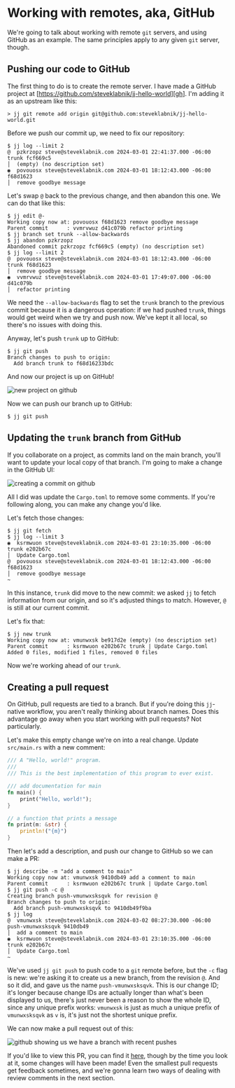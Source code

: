 # Working with remotes, aka, GitHub

We're going to talk about working with remote `git` servers, and using GitHub as
an example. The same principles apply to any given `git` server, though.

## Pushing our code to GitHub

The first thing to do is to create the remote server. I have made a GitHub
project at [https://github.com/steveklabnik/jj-hello-world][gh]. I'm adding it
as an upstream like this:

```console
> jj git remote add origin git@github.com:steveklabnik/jj-hello-world.git
```

Before we push our commit up, we need to fix our repository:

```console
$ jj log --limit 2
@  pzkrzopz steve@steveklabnik.com 2024-03-01 22:41:37.000 -06:00 trunk fcf669c5
│  (empty) (no description set)
◉  povouosx steve@steveklabnik.com 2024-03-01 18:12:43.000 -06:00 f68d1623
│  remove goodbye message
```

Let's swap `@` back to the previous change, and then abandon this one. We can
do that like this:

```console
$ jj edit @-
Working copy now at: povouosx f68d1623 remove goodbye message
Parent commit      : vvmrvwuz d41c079b refactor printing
$ jj branch set trunk --allow-backwards
$ jj abandon pzkrzopz
Abandoned commit pzkrzopz fcf669c5 (empty) (no description set)
$ jj log --limit 2
@  povouosx steve@steveklabnik.com 2024-03-01 18:12:43.000 -06:00 trunk f68d1623
│  remove goodbye message
◉  vvmrvwuz steve@steveklabnik.com 2024-03-01 17:49:07.000 -06:00 d41c079b
│  refactor printing
```

We need the `--allow-backwards` flag to set the `trunk` branch to the previous
commit because it is a dangerous operation: if we had pushed `trunk`, things
would get weird when we try and push now. We've kept it all local, so there's no
issues with doing this.

Anyway, let's push `trunk` up to GitHub:

```console
$ jj git push
Branch changes to push to origin:
  Add branch trunk to f68d16233bdc
```

And now our project is up on GitHub!

![new project on github](../images/github-create.png)

Now we can push our branch up to GitHub:

```console
$ jj git push 
```

## Updating the `trunk` branch from GitHub

If you collaborate on a project, as commits land on the main branch, you'll want
to update your local copy of that branch. I'm going to make a change in the
GitHub UI:

![creating a commit on github](../images/github-commit.png)

All I did was update the `Cargo.toml` to remove some comments. If you're
following along, you can make any change you'd like.

Let's fetch those changes:

```console
$ jj git fetch
$ jj log --limit 3
◉  ksrmwuon steve@steveklabnik.com 2024-03-01 23:10:35.000 -06:00 trunk e202b67c
│  Update Cargo.toml
@  povouosx steve@steveklabnik.com 2024-03-01 18:12:43.000 -06:00 f68d1623
│  remove goodbye message
~
```

In this instance, `trunk` did move to the new commit: we asked `jj` to fetch
information from our origin, and so it's adjusted things to match. However, `@`
is still at our current commit.

Let's fix that:

```console
$ jj new trunk
Working copy now at: vmunwxsk be917d2e (empty) (no description set)
Parent commit      : ksrmwuon e202b67c trunk | Update Cargo.toml
Added 0 files, modified 1 files, removed 0 files
```

Now we're working ahead of our `trunk`.

[gh]: https://github.com/steveklabnik/jj-hello-world

## Creating a pull request

On GitHub, pull requests are tied to a branch. But if you're doing this
`jj`-native workflow, you aren't really thinking about branch names. Does this
advantage go away when you start working with pull requests? Not particularly.

Let's make this empty change we're on into a real change. Update `src/main.rs`
with a new comment:

```rust
/// A "Hello, world!" program.
/// 
/// This is the best implementation of this program to ever exist.

/// add documentation for main
fn main() {
    print("Hello, world!");
}

// a function that prints a message
fn print(m: &str) {
    println!("{m}")
}
```

Then let's add a description, and push our change to GitHub so we can make a PR:

```console
$ jj describe -m "add a comment to main"
Working copy now at: vmunwxsk 9410db49 add a comment to main
Parent commit      : ksrmwuon e202b67c trunk | Update Cargo.toml
$ jj git push -c @
Creating branch push-vmunwxsksqvk for revision @
Branch changes to push to origin:
  Add branch push-vmunwxsksqvk to 9410db49f9ba
$ jj log
@  vmunwxsk steve@steveklabnik.com 2024-03-02 08:27:30.000 -06:00 push-vmunwxsksqvk 9410db49
│  add a comment to main
◉  ksrmwuon steve@steveklabnik.com 2024-03-01 23:10:35.000 -06:00 trunk e202b67c
│  Update Cargo.toml
~
```

We've used `jj git push` to push code to a `git` remote before, but the `-c`
flag is new: we're asking it to create us a new branch, from the revision `@`.
And so it did, and gave us the name `push-vmunwxsksqvk`. This is our change
ID; it's longer because change IDs are actually longer than what's been
displayed to us, there's just never been a reason to show the whole ID, since
any unique prefix works: `vmunwxsk` is just as much a unique prefix of
`vmunwxsksqvk` as `v` is, it's just not the shortest unique prefix.

We can now make a pull request out of this:

![github showing us we have a branch with recent pushes](../images/new-branch.png)

If you'd like to view this PR, you can find it
[here](https://github.com/steveklabnik/jj-hello-world/pull/1), though by the
time you look at it, some changes will have been made! Even the smallest pull
requests get feedback sometimes, and we're gonna learn two ways of dealing with
review comments in the next section.
